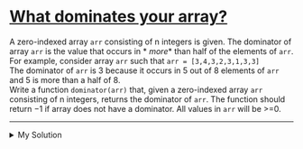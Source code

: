 # [What dominates your array?](https://www.codewars.com/kata/559e10e2e162b69f750000b4)

A zero-indexed array `arr` consisting of n integers is given. The dominator of array `arr` is the value that occurs in *
*more** than half of the elements of `arr`.  
For example, consider array `arr` such that `arr = [3,4,3,2,3,1,3,3]`  
The dominator of `arr` is 3 because it occurs in 5 out of 8 elements of `arr` and 5 is more than a half of 8.  
Write a function `dominator(arr)` that, given a zero-indexed array `arr` consisting of n integers, returns the dominator
of `arr`. The function should return −1 if array does not have a dominator. All values in `arr` will be >=0.

---

<details><summary>My Solution</summary>

```js
function dominator(arr) {
  const dict = {}
  arr.forEach(v => {
    if (dict[v]) dict[v]++
    else dict[v] = 1
  })
  const keys = Object.keys(dict)
  for (let k of keys) {
    if (dict[k] > arr.length / 2) return Number(k)
  }

  return -1
}
```

</details>

